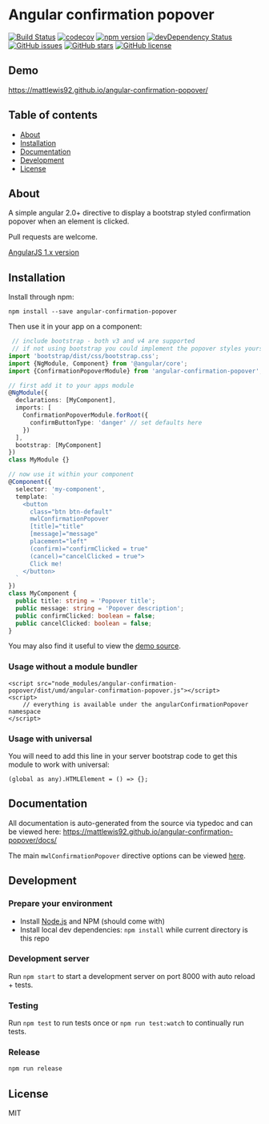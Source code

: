 # Angular confirmation popover
[![Build Status](https://travis-ci.org/mattlewis92/angular-confirmation-popover.svg?branch=master)](https://travis-ci.org/mattlewis92/angular-confirmation-popover)
[![codecov](https://codecov.io/gh/mattlewis92/angular-confirmation-popover/branch/master/graph/badge.svg)](https://codecov.io/gh/mattlewis92/angular-confirmation-popover)
[![npm version](https://badge.fury.io/js/angular-confirmation-popover.svg)](http://badge.fury.io/js/angular-confirmation-popover)
[![devDependency Status](https://david-dm.org/mattlewis92/angular-confirmation-popover/dev-status.svg)](https://david-dm.org/mattlewis92/angular-confirmation-popover?type=dev)
[![GitHub issues](https://img.shields.io/github/issues/mattlewis92/angular-confirmation-popover.svg)](https://github.com/mattlewis92/angular-confirmation-popover/issues)
[![GitHub stars](https://img.shields.io/github/stars/mattlewis92/angular-confirmation-popover.svg)](https://github.com/mattlewis92/angular-confirmation-popover/stargazers)
[![GitHub license](https://img.shields.io/badge/license-MIT-blue.svg)](https://raw.githubusercontent.com/mattlewis92/angular-confirmation-popover/master/LICENSE)

## Demo
https://mattlewis92.github.io/angular-confirmation-popover/

## Table of contents

- [About](#about)
- [Installation](#installation)
- [Documentation](#documentation)
- [Development](#development)
- [License](#licence)

## About

A simple angular 2.0+ directive to display a bootstrap styled confirmation popover when an element is clicked.

Pull requests are welcome.

[AngularJS 1.x version](https://github.com/mattlewis92/angular-bootstrap-confirm)

## Installation

Install through npm:
```
npm install --save angular-confirmation-popover
```

Then use it in your app on a component:

```typescript
 // include bootstrap - both v3 and v4 are supported
 // if not using bootstrap you could implement the popover styles yourself
import 'bootstrap/dist/css/bootstrap.css';
import {NgModule, Component} from '@angular/core';
import {ConfirmationPopoverModule} from 'angular-confirmation-popover';

// first add it to your apps module
@NgModule({
  declarations: [MyComponent],
  imports: [
    ConfirmationPopoverModule.forRoot({
      confirmButtonType: 'danger' // set defaults here
    })
  ],
  bootstrap: [MyComponent]
})
class MyModule {}

// now use it within your component
@Component({
  selector: 'my-component',
  template: `
    <button
      class="btn btn-default"
      mwlConfirmationPopover
      [title]="title"
      [message]="message"
      placement="left"
      (confirm)="confirmClicked = true"
      (cancel)="cancelClicked = true">
      Click me!
    </button>
  `
})
class MyComponent {
  public title: string = 'Popover title';
  public message: string = 'Popover description';
  public confirmClicked: boolean = false;
  public cancelClicked: boolean = false;
}

```

You may also find it useful to view the [demo source](https://github.com/mattlewis92/angular-confirmation-popover/blob/master/demo/demo.component.ts).

### Usage without a module bundler
```
<script src="node_modules/angular-confirmation-popover/dist/umd/angular-confirmation-popover.js"></script>
<script>
    // everything is available under the angularConfirmationPopover namespace
</script>
```

### Usage with universal

You will need to add this line in your server bootstrap code to get this module to work with universal:
```
(global as any).HTMLElement = () => {};
```

## Documentation
All documentation is auto-generated from the source via typedoc and can be viewed here:
https://mattlewis92.github.io/angular-confirmation-popover/docs/

The main `mwlConfirmationPopover` directive options can be viewed [here](https://mattlewis92.github.io/angular-confirmation-popover/docs/classes/confirmationpopover.html).

## Development

### Prepare your environment
* Install [Node.js](http://nodejs.org/) and NPM (should come with)
* Install local dev dependencies: `npm install` while current directory is this repo

### Development server
Run `npm start` to start a development server on port 8000 with auto reload + tests.

### Testing
Run `npm test` to run tests once or `npm run test:watch` to continually run tests.

### Release
```bash
npm run release
```

## License

MIT
